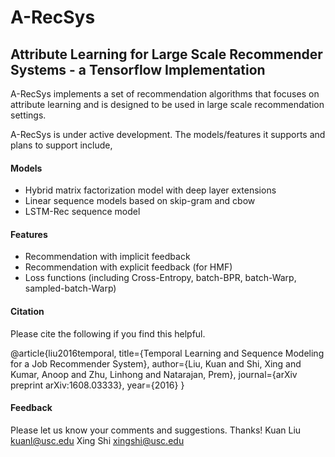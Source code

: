 # A-RecSys
## Attribute Learning for Large Scale Recommender Systems - a Tensorflow Implementation

A-RecSys implements a set of recommendation algorithms that focuses on attribute learning and is designed to be used in large scale recommendation settings.

A-RecSys is under active development. The models/features it supports and plans to support include,

#### Models
+ Hybrid matrix factorization model with deep layer extensions
+ Linear sequence models based on skip-gram and cbow
+ LSTM-Rec sequence model


#### Features
+ Recommendation with implicit feedback
+ Recommendation with explicit feedback (for HMF)
+ Loss functions (including Cross-Entropy, batch-BPR, batch-Warp, sampled-batch-Warp)

#### Citation
Please cite the following if you find this helpful.

@article{liu2016temporal,
  title={Temporal Learning and Sequence Modeling for a Job Recommender System},
  author={Liu, Kuan and Shi, Xing and Kumar, Anoop and Zhu, Linhong and Natarajan, Prem},
  journal={arXiv preprint arXiv:1608.03333},
  year={2016}
}

#### Feedback
Please let us know your comments and suggestions. Thanks!
Kuan Liu kuanl@usc.edu
Xing Shi xingshi@usc.edu
